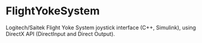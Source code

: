 # FlightYokeSystem
Logitech/Saitek Flight Yoke System joystick interface (C++, Simulink), using DirectX API (DirectInput and Direct Output).
